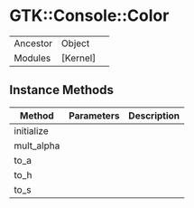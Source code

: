 # GTK::Console::Color
|  |  |  |
| --- | --- | --- |
| Ancestor | Object |
| Modules | [Kernel] |


## Instance Methods

| Method | Parameters | Description |
| --- | --- | --- |
| initialize |  |  |
| mult_alpha |  |  |
| to_a |  |  |
| to_h |  |  |
| to_s |  |  |
